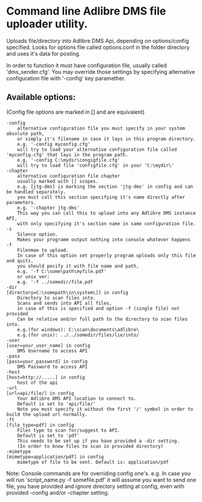 # Command line Adlibre DMS file uploader utility.

Uploads file/directory into Adlibre DMS Api, depending on options/config specified.
Looks for options file called options.conf in the folder directory and uses it's data for posting.

In order to function it must have configuration file, usually called 'dms_sender.cfg'.
You may override those settings by specifying alternative configuration file with '-config' key paramether.

## Available options:

(Config file options are marked in [] and are equivalent)

    -config
        alternative configuration file you must specify in your system absolute path,
        or simply it's filename in case it lays in this program directory.
        e.g. '-config myconfig.cfg'
        will try to load your alternative configuration file called 'myconfig.cfg' that lays in the program path.
        e.g. '-config C:\mydir\congigfile.cfg'
        will try to load file 'configfile.cfg' in your 'C:\mydir\'
    -chapter
        alternative configuration file chapter
        usually marked with [] scopes.
        e.g. [jtg-dms] is marking the section 'jtg-dms' in config and can be handled separately.
        you must call this section specifying it's name directly after parameters.
        e.g. '-chapter jtg-dms'
        This way you can call this to upload into any Adlibre DMS instance API,
        with only specifying it's section name in same configuration file.
    -s
        Silence option.
        Makes your programm output nothing into console whatever happens
    -f
        Filenmae to upload.
        In case of this option set properly program uploads only this file and quits.
        you should pecify it with file name and path,
        e.g. '-f C:\some\path\myfile.pdf'
        or unix ver:
        e.g. '-f ../somedir/file.pdf
    -dir
    [directory=C:\somepath\in\system\]] in config
        Directory to scan files into.
        Scans and sends into API all files,
        in case of this is specified and option -f (single file) not provided
        Can be relative and/or full path to the directory to scan files into.
        e.g.(for windows): C:\scan\documents\adlibre\
        e.g.(for unix): ../../somedir/files/lie/into/
    -user
    [user=your_user_name] in config
        DMS Username to access API
    -pass
    [pass=your_password] in config
        DMS Password to access API
    -host
    [host=http://.....] in config
        host of the api
    -url
    [url=api/file/] in config
        Your Adlibre DMS API location to connect to.
        Default is set to 'api/file/'
        Note you must specify it without the first '/' symbol in order to build the upload url normally.
    -ft
    [file_type=pdf] in config
        Files type to scan for/suggest to API.
        Default is set to 'pdf'
        This needs to be set up if you have provided a -dir setting.
        (In order to know files to scan in provided directory)
    -mimetype
    [mimetype=application/pdf] in config
        mimetype of file to be sent. Default is: application/pdf

Note: Console commands are for overriding config one's.
e.g. In case you will run 'script_name.py -f somefile.pdf'
it will assume you want to send one file, you have provided and ignore directory setting at config,
even with provided -config and/or -chapter setting.

